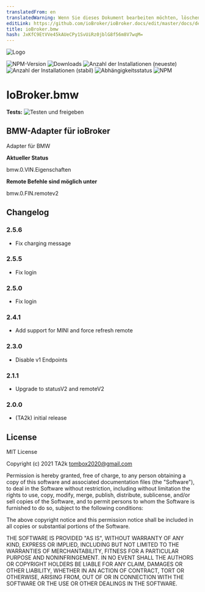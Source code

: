 ```yaml
---
translatedFrom: en
translatedWarning: Wenn Sie dieses Dokument bearbeiten möchten, löschen Sie bitte das Feld "translationsFrom". Andernfalls wird dieses Dokument automatisch erneut übersetzt
editLink: https://github.com/ioBroker/ioBroker.docs/edit/master/docs/de/adapterref/iobroker.bmw/README.md
title: ioBroker.bmw
hash: JxKfC9EtVVe45kAUeCPy1SvUiRz0jblG8f56m8V7wqM=
---
```

![Logo](../../../en/adapterref/iobroker.bmw/admin/bmw.png)

![NPM-Version](https://img.shields.io/npm/v/iobroker.bmw.svg)
![Downloads](https://img.shields.io/npm/dm/iobroker.bmw.svg)
![Anzahl der Installationen (neueste)](https://iobroker.live/badges/bmw-installed.svg)
![Anzahl der Installationen (stabil)](https://iobroker.live/badges/bmw-stable.svg)
![Abhängigkeitsstatus](https://img.shields.io/david/TA2k/iobroker.bmw.svg)
![NPM](https://nodei.co/npm/iobroker.bmw.png?downloads=true)

# IoBroker.bmw
**Tests:** ![Testen und freigeben](https://github.com/TA2k/ioBroker.bmw/workflows/Test%20and%20Release/badge.svg)

## BMW-Adapter für ioBroker
Adapter für BMW

**Aktueller Status**

bmw.0.VIN.Eigenschaften

**Remote Befehle sind möglich unter**

bmw.0.FIN.remotev2

## Changelog

### 2.5.6

- Fix charging message
### 2.5.5

- Fix login

### 2.5.0

- Fix login

### 2.4.1

- Add support for MINI and force refresh remote

### 2.3.0

- Disable v1 Endpoints

### 2.1.1

- Upgrade to statusV2 and remoteV2

### 2.0.0

- (TA2k) initial release

## License

MIT License

Copyright (c) 2021 TA2k <tombox2020@gmail.com>

Permission is hereby granted, free of charge, to any person obtaining a copy
of this software and associated documentation files (the "Software"), to deal
in the Software without restriction, including without limitation the rights
to use, copy, modify, merge, publish, distribute, sublicense, and/or sell
copies of the Software, and to permit persons to whom the Software is
furnished to do so, subject to the following conditions:

The above copyright notice and this permission notice shall be included in all
copies or substantial portions of the Software.

THE SOFTWARE IS PROVIDED "AS IS", WITHOUT WARRANTY OF ANY KIND, EXPRESS OR
IMPLIED, INCLUDING BUT NOT LIMITED TO THE WARRANTIES OF MERCHANTABILITY,
FITNESS FOR A PARTICULAR PURPOSE AND NONINFRINGEMENT. IN NO EVENT SHALL THE
AUTHORS OR COPYRIGHT HOLDERS BE LIABLE FOR ANY CLAIM, DAMAGES OR OTHER
LIABILITY, WHETHER IN AN ACTION OF CONTRACT, TORT OR OTHERWISE, ARISING FROM,
OUT OF OR IN CONNECTION WITH THE SOFTWARE OR THE USE OR OTHER DEALINGS IN THE
SOFTWARE.